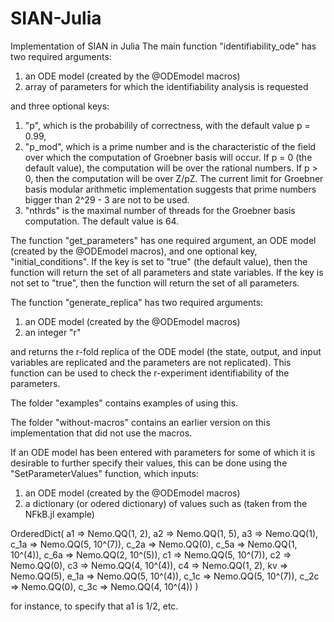# SIAN-Julia
Implementation of SIAN in Julia
The main function "identifiability_ode" has two required arguments:

1) an ODE model (created by the @ODEmodel macros)
2) array of parameters for which the identifiability analysis is requested

and three optional keys:

1) "p", which is the probabilily of correctness, with the default value p = 0.99, 
2) "p_mod", which is a prime number and is the characteristic of the field over which the computation of Groebner basis will occur. If p = 0 (the default value), the computation will be over the rational numbers. If p > 0, then the computation will be over Z/pZ. The current limit for Groebner basis modular arithmetic implementation suggests that prime numbers bigger than 2^29 - 3 are not to be used.
3) "nthrds" is the maximal number of threads for the Groebner basis computation. The default value is 64.

The function "get_parameters" has one required argument, an ODE model (created by the @ODEmodel macros), and one optional key, "initial_conditions". If the key is set to "true" (the default value), then the function will return the set of all parameters and state variables. If the key is not set to "true", then the function will return the set of all parameters.

The function "generate_replica" has two required arguments:

1) an ODE model (created by the @ODEmodel macros)
2) an integer "r"

and returns the r-fold replica of the ODE model (the state, output, and input variables are replicated and the parameters are not replicated). This function can be used to check the r-experiment identifiability of the parameters.

The folder "examples" contains examples of using this.

The folder "without-macros" contains an earlier version on this implementation that did not use the macros.

If an ODE model has been entered with parameters for some of which it is desirable to further specify their values, this can be done using the "SetParameterValues" function, which inputs:

1) an ODE model (created by the @ODEmodel macros)
2) a dictionary (or odered dictionary) of values such as (taken from the NFkB.jl example)

OrderedDict(
    a1 => Nemo.QQ(1, 2),
    a2 => Nemo.QQ(1, 5),
    a3 => Nemo.QQ(1),
    c_1a => Nemo.QQ(5, 10^(7)),
    c_2a => Nemo.QQ(0),
    c_5a => Nemo.QQ(1, 10^(4)),
    c_6a => Nemo.QQ(2, 10^(5)),
    c1 => Nemo.QQ(5, 10^(7)),
    c2 => Nemo.QQ(0),
    c3 => Nemo.QQ(4, 10^(4)),
    c4 => Nemo.QQ(1, 2),
    kv => Nemo.QQ(5),
    e_1a => Nemo.QQ(5, 10^(4)),
    c_1c => Nemo.QQ(5, 10^(7)),
    c_2c => Nemo.QQ(0),
    c_3c => Nemo.QQ(4, 10^(4))
)

for instance, to specify that a1 is 1/2, etc.

